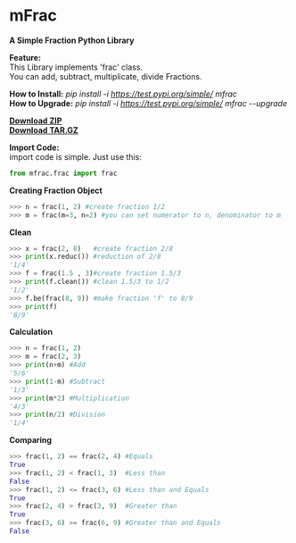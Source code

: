 # mFrac
**A Simple Fraction Python Library**

**Feature:**  
This Library implements 'frac' class.  
You can add, subtract, multiplicate, divide Fractions.

**How to Install:** *pip install -i https://test.pypi.org/simple/ mfrac*  
**How to Upgrade:** *pip install -i https://test.pypi.org/simple/ mfrac --upgrade*

**[Download ZIP](https://github.com/jiho2007/mfrac/archive/master.zip)**  
**[Download TAR.GZ](https://github.com/jiho2007/mfrac/archive/master.tar.gz)**  



**Import Code:**  
import code is simple. Just use this:  
```python
from mfrac.frac import frac
```

**Creating Fraction Object**  
```python
>>> n = frac(1, 2) #create fraction 1/2
>>> m = frac(m=3, n=2) #you can set numerator to n, denominator to m
```

**Clean**  
```python
>>> x = frac(2, 8)   #create fraction 2/8
>>> print(x.reduc()) #reduction of 2/8
'1/4'
>>> f = frac(1.5 , 3)#create fraction 1.5/3
>>> print(f.clean()) #clean 1.5/3 to 1/2
'1/2'
>>> f.be(frac(8, 9)) #make fraction 'f' to 8/9
>>> print(f)
'8/9'
```

**Calculation**  
```python
>>> n = frac(1, 2)
>>> m = frac(2, 3)
>>> print(n+m) #Add
'5/6'
>>> print(1-m) #Subtract
'1/3'
>>> print(m*2) #Multiplication
'4/3'
>>> print(n/2) #Division
'1/4'
```

**Comparing**
```python
>>> frac(1, 2) == frac(2, 4) #Equals
True
>>> frac(1, 2) < frac(1, 3)  #Less than
False
>>> frac(1, 2) <= frac(3, 6) #Less than and Equals
True
>>> frac(2, 4) > frac(3, 9)  #Greater than
True
>>> frac(3, 6) >= frac(6, 9) #Greater than and Equals
False
```
